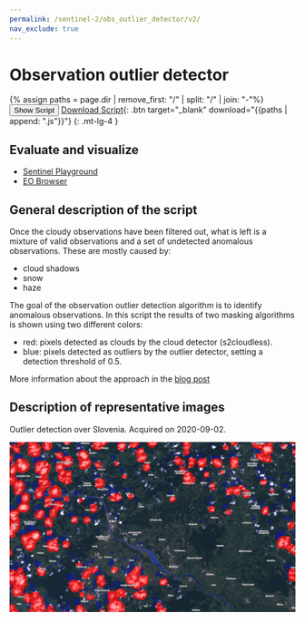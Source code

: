 ```yaml
---
permalink: /sentinel-2/obs_outlier_detector/v2/
nav_exclude: true
---
```


# Observation outlier detector

{% assign paths = page.dir | remove_first: "/" | split: "/" | join: "-"%}
<button class="btn btn-primary" id="toggle-script" onclick="toggleScript()">Show Script</button>
[Download Script](script.js){: .btn target="_blank" download="{{paths | append: ".js"}}"}
{: .mt-lg-4 }

<div id="script" style="display:none;"> 
{% highlight javascript %}
{% include_relative script.js %}
{% endhighlight %}
</div>

## Evaluate and visualize
 - [Sentinel Playground](https://apps.sentinel-hub.com/sentinel-playground/?source=S2&lat=45.958906975029585&lng=15.492095947265625&zoom=13&preset=CUSTOM&layers=B01,B02,B03&maxcc=33&gain=1.0&gamma=1.0&time=2020-09-02%7C2020-09-02&atmFilter=&showDates=false&evalscript=&evalscripturl=https://raw.githubusercontent.com/sentinel-hub/custom-scripts/master/sentinel-2/obs_outlier_detector/v2/script.js) 
 - [EO Browser](https://apps.sentinel-hub.com/eo-browser/?zoom=12&lat=45.94291&lng=15.50274&themeId=DEFAULT-THEME&datasetId=S2L1C&fromTime=2020-09-02T00%3A00%3A00.000Z&toTime=2020-09-02T23%3A59%3A59.999Z&visualizationUrl=https%3A%2F%2Fservices.sentinel-hub.com%2Fogc%2Fwms%2F42924c6c-257a-4d04-9b8e-36387513a99c&evalscripturl=https%3A%2F%2Fraw.githubusercontent.com%2Fsentinel-hub%2Fcustom-scripts%2Fmaster%2Fsentinel-2%2Fobs_outlier_detector%2Fv2%2Fscript.js#custom-script)

## General description of the script

Once the cloudy observations have been filtered out, what is left is a mixture of valid observations and a set of undetected anomalous observations.
These are mostly caused by:
* cloud shadows
* snow
* haze
  
The goal of the observation outlier detection algorithm is to identify anomalous observations.
In this script the results of two masking algorithms is shown using two different colors:

* red: pixels detected as clouds by the cloud detector (s2cloudless).
* blue: pixels detected as outliers by the outlier detector, setting a detection threshold of 0.5.

More information about the approach in the [blog post](https://medium.com/sentinel-hub/area-monitoring-observation-outlier-detection-34f86b7cc63)

## Description of representative images

Outlier detection over Slovenia. Acquired on 2020-09-02.

![OUT of Slovenia](fig/krsko_02_09_2020.png)
